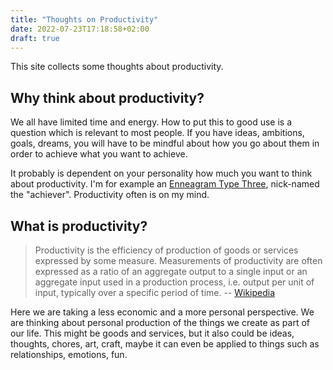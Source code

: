 ```yaml
---
title: "Thoughts on Productivity"
date: 2022-07-23T17:18:58+02:00
draft: true
---
```


This site collects some thoughts about productivity.

## Why think about productivity?

We all have limited time and energy. How to put this to good use is a question which is relevant to most people. If you have ideas, ambitions, goals, dreams, you will have to be mindful about how you go about them in order to achieve what you want to achieve.

It probably is dependent on your personality how much you want to think about productivity. I'm for example an [Enneagram Type Three](https://en.wikipedia.org/wiki/Enneagram_of_Personality), nick-named the "achiever". Productivity often is on my mind. 

## What is productivity?

> Productivity is the efficiency of production of goods or services expressed by some measure. Measurements of productivity are often expressed as a ratio of an aggregate output to a single input or an aggregate input used in a production process, i.e. output per unit of input, typically over a specific period of time. -- [Wikipedia](https://en.wikipedia.org/wiki/Productivity)

Here we are taking a less economic and a more personal perspective. We are thinking about personal production of the things we create as part of our life. This might be goods and services, but it also could be ideas, thoughts, chores, art, craft, maybe it can even be applied to things such as relationships, emotions, fun.
